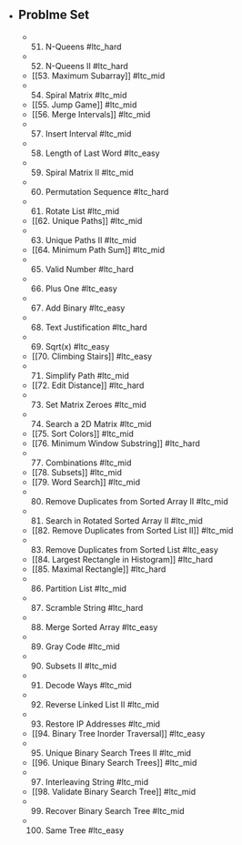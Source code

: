 - ## Problme Set
	- 51. N-Queens #ltc_hard
	- 52. N-Queens II #ltc_hard
	- [[53. Maximum Subarray]] #ltc_mid
	- 54. Spiral Matrix #ltc_mid
	- [[55. Jump Game]] #ltc_mid
	- [[56. Merge Intervals]] #ltc_mid
	- 57. Insert Interval #ltc_mid
	- 58. Length of Last Word #ltc_easy
	- 59. Spiral Matrix II #ltc_mid
	- 60. Permutation Sequence #ltc_hard
	- 61. Rotate List #ltc_mid
	- [[62. Unique Paths]] #ltc_mid
	- 63. Unique Paths II #ltc_mid
	- [[64. Minimum Path Sum]] #ltc_mid
	- 65. Valid Number #ltc_hard
	- 66. Plus One #ltc_easy
	- 67. Add Binary #ltc_easy
	- 68. Text Justification #ltc_hard
	- 69. Sqrt(x) #ltc_easy
	- [[70. Climbing Stairs]] #ltc_easy
	- 71. Simplify Path #ltc_mid
	- [[72. Edit Distance]] #ltc_hard
	- 73. Set Matrix Zeroes #ltc_mid
	- 74. Search a 2D Matrix #ltc_mid
	- [[75. Sort Colors]] #ltc_mid
	- [[76. Minimum Window Substring]] #ltc_hard
	- 77. Combinations #ltc_mid
	- [[78. Subsets]] #ltc_mid
	- [[79. Word Search]] #ltc_mid
	- 80. Remove Duplicates from Sorted Array II #ltc_mid
	- 81. Search in Rotated Sorted Array II #ltc_mid
	- [[82. Remove Duplicates from Sorted List II]] #ltc_mid
	- 83. Remove Duplicates from Sorted List #ltc_easy
	- [[84. Largest Rectangle in Histogram]] #ltc_hard
	- [[85. Maximal Rectangle]] #ltc_hard
	- 86. Partition List #ltc_mid
	- 87. Scramble String #ltc_hard
	- 88. Merge Sorted Array #ltc_easy
	- 89. Gray Code #ltc_mid
	- 90. Subsets II #ltc_mid
	- 91. Decode Ways #ltc_mid
	- 92. Reverse Linked List II #ltc_mid
	- 93. Restore IP Addresses #ltc_mid
	- [[94. Binary Tree Inorder Traversal]] #ltc_easy
	- 95. Unique Binary Search Trees II #ltc_mid
	- [[96. Unique Binary Search Trees]] #ltc_mid
	- 97. Interleaving String #ltc_mid
	- [[98. Validate Binary Search Tree]] #ltc_mid
	- 99. Recover Binary Search Tree #ltc_mid
	- 100. Same Tree #ltc_easy